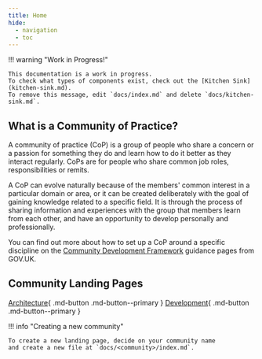 ```yaml
---
title: Home
hide:
  - navigation
  - toc
---
```


!!! warning "Work in Progress!"

    This documentation is a work in progress. 
    To check what types of components exist, check out the [Kitchen Sink](kitchen-sink.md).
    To remove this message, edit `docs/index.md` and delete `docs/kitchen-sink.md`.

## What is a Community of Practice?

A community of practice (CoP) is a group of people who share a concern or a passion for something they do and learn how
to do it better as they interact regularly. CoPs are for people who share common job roles, responsibilities or remits. 

A CoP can evolve naturally because of the members' common interest in a particular domain or area, or it can be created 
deliberately with the goal of gaining knowledge related to a specific field. It is through the process of sharing 
information and experiences with the group that members learn from each other, and have an opportunity to develop 
personally and professionally.

You can find out more about how to set up a CoP around a specific discipline on the 
[Community Development Framework](https://www.gov.uk/guidance/community-development-framework) guidance pages from 
GOV.UK.

## Community Landing Pages

[Architecture](./architecture){ .md-button .md-button--primary }
[Development](./development){ .md-button .md-button--primary }

!!! info "Creating a new community"

    To create a new landing page, decide on your community name
    and create a new file at `docs/<community>/index.md`.
